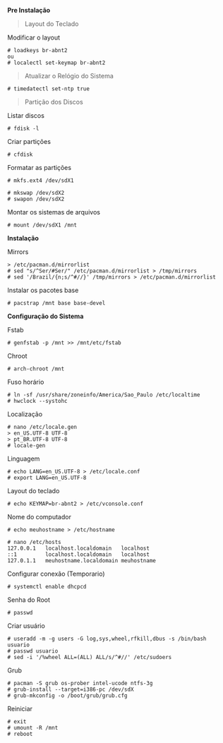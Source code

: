 **Pre Instalação**
 
> Layout do Teclado

Modificar o layout

    # loadkeys br-abnt2
    ou
    # localectl set-keymap br-abnt2

    
> Atualizar o Relógio do Sistema

    # timedatectl set-ntp true


> Partição dos Discos

Listar discos

    # fdisk -l

Criar partições

    # cfdisk

Formatar as partições

    # mkfs.ext4 /dev/sdX1
    
    # mkswap /dev/sdX2
    # swapon /dev/sdX2

Montar os sistemas de arquivos

    # mount /dev/sdX1 /mnt




**Instalação**

Mirrors

    > /etc/pacman.d/mirrorlist
    # sed "s/^Ser/#Ser/" /etc/pacman.d/mirrorlist > /tmp/mirrors
    # sed '/Brazil/{n;s/^#//}' /tmp/mirrors > /etc/pacman.d/mirrorlist

Instalar os pacotes base

    # pacstrap /mnt base base-devel




**Configuração do Sistema**

Fstab

    # genfstab -p /mnt >> /mnt/etc/fstab

Chroot

    # arch-chroot /mnt

Fuso horário

    # ln -sf /usr/share/zoneinfo/America/Sao_Paulo /etc/localtime
    # hwclock --systohc

Localização

    # nano /etc/locale.gen
    > en_US.UTF-8 UTF-8
    > pt_BR.UTF-8 UTF-8
    # locale-gen
    
Linguagem

    # echo LANG=en_US.UTF-8 > /etc/locale.conf
    # export LANG=en_US.UTF-8 

Layout do teclado

    # echo KEYMAP=br-abnt2 > /etc/vconsole.conf

Nome do computador

    # echo meuhostname > /etc/hostname
    
    # nano /etc/hosts
    127.0.0.1   localhost.localdomain   localhost
    ::1         localhost.localdomain   localhost
    127.0.1.1   meuhostname.localdomain meuhostname

Configurar conexão (Temporario)

    # systemctl enable dhcpcd

Senha do Root

    # passwd

Criar usuário

    # useradd -m -g users -G log,sys,wheel,rfkill,dbus -s /bin/bash usuario
    # passwd usuario
    # sed -i '/%wheel ALL=(ALL) ALL/s/^#//' /etc/sudoers

Grub

    # pacman -S grub os-prober intel-ucode ntfs-3g
    # grub-install --target=i386-pc /dev/sdX
    # grub-mkconfig -o /boot/grub/grub.cfg

Reiniciar

    # exit
    # umount -R /mnt
    # reboot
